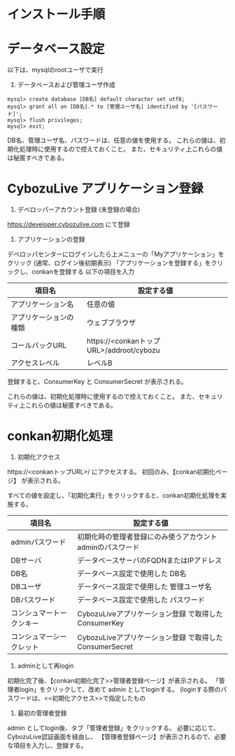 インストール手順
====

データベース設定
====

以下は、mysqlのrootユーザで実行

1. データベースおよび管理ユーザ作成

````
mysql> create database [DB名] default character set utf8;
mysql> grant all on [DB名].* to [管理ユーザ名] identified by '[パスワード]';
mysql> flush privileges;
mysql> exit;
````

DB名、管理ユーザ名、パスワードは、任意の値を使用する。
これらの値は、初期化処理時に使用するので控えておくこと。
また、セキュリティ上これらの値は秘匿すべきである。

CybozuLive アプリケーション登録
====

1. デベロッパーアカウント登録 (未登録の場合)

https://developer.cybozulive.com にて登録

1. アプリケーションの登録

デベロッパセンターにログインしたら上メニューの「Myアプリケーション」をクリック
(通常、ログイン後初期表示)
「アプリケーションを登録する」をクリックし、conkanを登録する
以下の項目を入力

項目名                  | 設定する値
----------------------- | ---------------------------
アプリケーション名 | 任意の値
アプリケーションの種類 | ウェブブラウザ
コールバックURL | https://<conkanトップURL>/addroot/cybozu
アクセスレベル | レベルB

登録すると、ConsumerKey と ConsumerSecret が表示される。

これらの値は、初期化処理時に使用するので控えておくこと。
また、セキュリティ上これらの値は秘匿すべきである。

conkan初期化処理
====

1. 初期化アクセス

https://<conkanトップURL>/ にアクセスする。
初回のみ、【conkan初期化ページ】 が表示される。

すべての値を設定し、「初期化実行」をクリックすると、conkan初期化処理を実施する。

項目名                  | 設定する値
----------------------- | ---------------------------
adminパスワード | 初期化時の管理者登録にのみ使うアカウント adminのパスワード
DBサーバ | データベースサーバのFQDNまたはIPアドレス
DB名 | データベース設定で使用した DB名
DBユーザ | データベース設定で使用した 管理ユーザ名
DBパスワード | データベース設定で使用した パスワード
コンシュマートークンキー | CybozuLiveアプリケーション登録 で取得した ConsumerKey
コンシュマーシークレット | CybozuLiveアプリケーション登録 で取得した ConsumerSecret

1. adminとして再login

初期化完了後、【conkan初期化完了>>管理者登録ページ】が表示される。
「管理者login」をクリックして、改めて admin としてloginする。
(loginする際のパスワードは、<<初期化アクセス>>で指定したもの

1. 最初の管理者登録

admin としてlogin後、タブ「管理者登録」をクリックする。
必要に応じて、CybozuLive認証画面を経由し、
【管理者登録ページ】が表示されるので、必要な項目を入力し、登録する。

